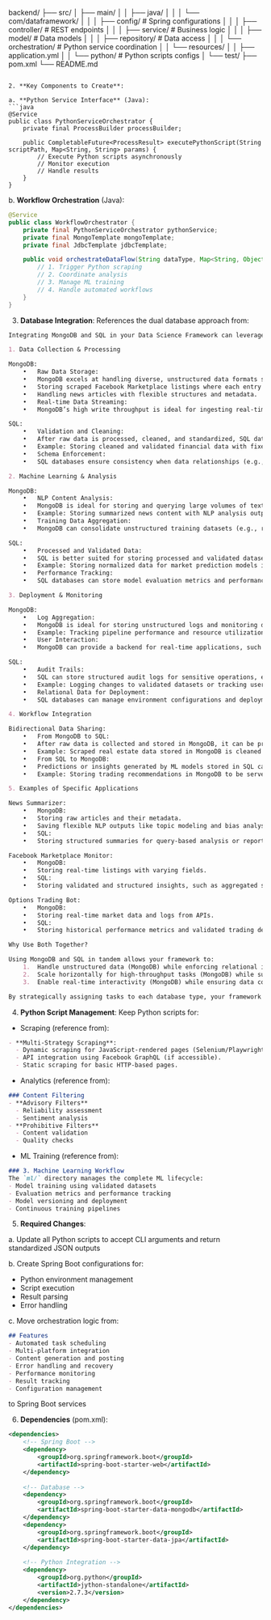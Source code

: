 backend/
├── src/
│   ├── main/
│   │   ├── java/
│   │   │   └── com/dataframework/
│   │   │       ├── config/           # Spring configurations
│   │   │       ├── controller/       # REST endpoints
│   │   │       ├── service/          # Business logic
│   │   │       ├── model/            # Data models
│   │   │       ├── repository/       # Data access
│   │   │       └── orchestration/    # Python service coordination
│   │   └── resources/
│   │       ├── application.yml
│   │       └── python/              # Python scripts configs
│   └── test/
├── pom.xml
└── README.md
```

2. **Key Components to Create**:

a. **Python Service Interface** (Java):
```java
@Service
public class PythonServiceOrchestrator {
    private final ProcessBuilder processBuilder;
    
    public CompletableFuture<ProcessResult> executePythonScript(String scriptPath, Map<String, String> params) {
        // Execute Python scripts asynchronously
        // Monitor execution
        // Handle results
    }
}
```

b. **Workflow Orchestration** (Java):
```java
@Service
public class WorkflowOrchestrator {
    private final PythonServiceOrchestrator pythonService;
    private final MongoTemplate mongoTemplate;
    private final JdbcTemplate jdbcTemplate;

    public void orchestrateDataFlow(String dataType, Map<String, Object> data) {
        // 1. Trigger Python scraping
        // 2. Coordinate analysis
        // 3. Manage ML training
        // 4. Handle automated workflows
    }
}
```

3. **Database Integration**:
References the dual database approach from:

```195:284:README.md
Integrating MongoDB and SQL in your Data Science Framework can leverage the strengths of both database systems for different parts of the project. Here’s how they could interact and complement each other across the framework:

1. Data Collection & Processing

MongoDB:
	•	Raw Data Storage:
	•	MongoDB excels at handling diverse, unstructured data formats such as JSON-like data collected from APIs or web scraping. For example:
	•	Storing scraped Facebook Marketplace listings where each entry might have varying fields.
	•	Handling news articles with flexible structures and metadata.
	•	Real-time Data Streaming:
	•	MongoDB’s high write throughput is ideal for ingesting real-time data streams, such as financial API updates or live social media data.

SQL:
	•	Validation and Cleaning:
	•	After raw data is processed, cleaned, and standardized, SQL databases can store structured, relational data for further analysis.
	•	Example: Storing cleaned and validated financial data with fixed schemas like stock_id, price, and timestamp.
	•	Schema Enforcement:
	•	SQL databases ensure consistency when data relationships (e.g., foreign keys) are essential, such as linking user feedback to specific scraped articles.

2. Machine Learning & Analysis

MongoDB:
	•	NLP Content Analysis:
	•	MongoDB is ideal for storing and querying large volumes of text data for NLP tasks like sentiment and bias analysis.
	•	Example: Storing summarized news content with NLP analysis outputs.
	•	Training Data Aggregation:
	•	MongoDB can consolidate unstructured training datasets (e.g., raw text, images, logs) across multiple sources for machine learning pipelines.

SQL:
	•	Processed and Validated Data:
	•	SQL is better suited for storing processed and validated datasets used in machine learning models.
	•	Example: Storing normalized data for market prediction models in relational tables.
	•	Performance Tracking:
	•	SQL databases can store model evaluation metrics and performance logs for structured querying and reporting.

3. Deployment & Monitoring

MongoDB:
	•	Log Aggregation:
	•	MongoDB is ideal for storing unstructured logs and monitoring data like system health metrics and error logs.
	•	Example: Tracking pipeline performance and resource utilization.
	•	User Interaction:
	•	MongoDB can provide a backend for real-time applications, such as serving raw Facebook Marketplace data directly to users.

SQL:
	•	Audit Trails:
	•	SQL can store structured audit logs for sensitive operations, ensuring traceability.
	•	Example: Logging changes to validated datasets or tracking user feedback.
	•	Relational Data for Deployment:
	•	SQL databases can manage environment configurations and deployment settings in a structured way.

4. Workflow Integration

Bidirectional Data Sharing:
	•	From MongoDB to SQL:
	•	After raw data is collected and stored in MongoDB, it can be processed and moved to SQL for validation and analytics.
	•	Example: Scraped real estate data stored in MongoDB is cleaned and normalized, then transferred to SQL for investment scenario modeling.
	•	From SQL to MongoDB:
	•	Predictions or insights generated by ML models stored in SQL can be pushed back into MongoDB for use in real-time user-facing applications.
	•	Example: Storing trading recommendations in MongoDB to be served to a web app.

5. Examples of Specific Applications

News Summarizer:
	•	MongoDB:
	•	Storing raw articles and their metadata.
	•	Saving flexible NLP outputs like topic modeling and bias analysis.
	•	SQL:
	•	Storing structured summaries for query-based analysis or reporting.

Facebook Marketplace Monitor:
	•	MongoDB:
	•	Storing real-time listings with varying fields.
	•	SQL:
	•	Storing validated and structured insights, such as aggregated statistics on listing categories.

Options Trading Bot:
	•	MongoDB:
	•	Storing real-time market data and logs from APIs.
	•	SQL:
	•	Storing historical performance metrics and validated trading decisions.

Why Use Both Together?

Using MongoDB and SQL in tandem allows your framework to:
	1.	Handle unstructured data (MongoDB) while enforcing relational integrity for structured data (SQL).
	2.	Scale horizontally for high-throughput tasks (MongoDB) while supporting advanced querying and analytics (SQL).
	3.	Enable real-time interactivity (MongoDB) while ensuring data consistency and traceability (SQL).

By strategically assigning tasks to each database type, your framework can maximize efficiency, scalability, and maintainability.
```


4. **Python Script Management**:
Keep Python scripts for:
- Scraping (reference from):

```7:10:applications/advanced_scraping/facebook-scrape/README.md
- **Multi-Strategy Scraping**:
  - Dynamic scraping for JavaScript-rendered pages (Selenium/Playwright).
  - API integration using Facebook GraphQL (if accessible).
  - Static scraping for basic HTTP-based pages.
```


- Analytics (reference from):

```43:49:applications/core_scraping/text-scrape/README.md
### Content Filtering
- **Advisory Filters**
  - Reliability assessment
  - Sentiment analysis
- **Prohibitive Filters**
  - Content validation
  - Quality checks
```


- ML Training (reference from):

```167:173:README.md
### 3. Machine Learning Workflow
The `ml/` directory manages the complete ML lifecycle:
- Model training using validated datasets
- Evaluation metrics and performance tracking
- Model versioning and deployment
- Continuous training pipelines

```


5. **Required Changes**:

a. Update all Python scripts to accept CLI arguments and return standardized JSON outputs

b. Create Spring Boot configurations for:
- Python environment management
- Script execution
- Result parsing
- Error handling

c. Move orchestration logic from:

```18:26:applications/workflows_automated/README.md
## Features
- Automated task scheduling
- Multi-platform integration
- Content generation and posting
- Error handling and recovery
- Performance monitoring
- Result tracking
- Configuration management

```

to Spring Boot services

6. **Dependencies** (pom.xml):
```xml
<dependencies>
    <!-- Spring Boot -->
    <dependency>
        <groupId>org.springframework.boot</groupId>
        <artifactId>spring-boot-starter-web</artifactId>
    </dependency>
    
    <!-- Database -->
    <dependency>
        <groupId>org.springframework.boot</groupId>
        <artifactId>spring-boot-starter-data-mongodb</artifactId>
    </dependency>
    <dependency>
        <groupId>org.springframework.boot</groupId>
        <artifactId>spring-boot-starter-data-jpa</artifactId>
    </dependency>
    
    <!-- Python Integration -->
    <dependency>
        <groupId>org.python</groupId>
        <artifactId>jython-standalone</artifactId>
        <version>2.7.3</version>
    </dependency>
</dependencies>
```

